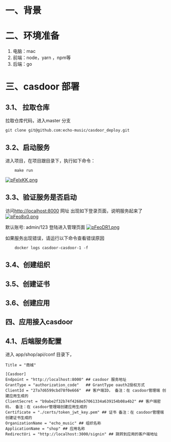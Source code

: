 # 一、背景

# 二、环境准备
1. 电脑：mac
2. 前端：node，yarn ，npm等
3. 后端：go


# 三、casdoor 部署

## 3.1、 拉取仓库
拉取仓库代码，进入master 分支
```
git clone git@github.com:echo-music/casdoor_deploy.git
```

## 3.2、启动服务
进入项目，在项目跟目录下，执行如下命令：
```
    make run
```
[![pFeIxKK.png](https://s11.ax1x.com/2024/01/24/pFeIxKK.png)](https://imgse.com/i/pFeIxKK)


## 3.3、验证服务是否启动
访问[http://localhost:8000](http://localhost:8000) 网址
出现如下登录页面，说明服务起来了
[![pFeo8x0.png](https://s11.ax1x.com/2024/01/24/pFeo8x0.png)](https://imgse.com/i/pFeo8x0)

默认账号: admin/123 登陆进入管理页面
[![pFeoDR1.png](https://s11.ax1x.com/2024/01/24/pFeoDR1.png)](https://imgse.com/i/pFeoDR1)

如果服务出现错误，请运行以下命令查看错误原因
```
    docker logs casdoor-casdoor-1 -f
```

## 3.4、创建组织

## 3.5、创建证书


## 3.6、创建应用


## 四、应用接入casdoor

## 4.1、后端服务配置
进入 app/shop/api/conf 目录下，
```
Title = "商城"

[Casdoor]
Endpoint = "http://localhost:8000" ## casdoor 服务地址
GrantType = "authorization_code"   ## GrantType oauth2授权方式
ClientId = "27a7d6599cbd78f0e666"  ## 客户端ID， 备注：在 casdoor管理端 创建应用生成的
ClientSecret = "b9abe2f32b74f4268e57061334a639154b08a4b2" ## 客户端密码， 备注：在 casdoor管理端创建应用生成的
Certificate = "./certs/token_jwt_key.pem" ## 证书 备注：在 casdoor管理端 创建证书生成的
OrganizationName = "echo_music" ## 组织名称
ApplicationName = "shop" ## 应用名称
RedirectUri = "http://localhost:3000/signin" ## 跳转到应用的客户端地址

```





